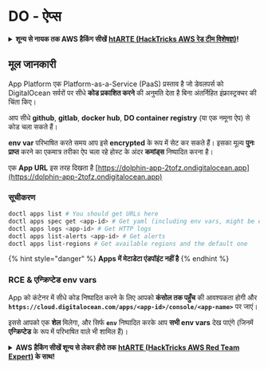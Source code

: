 # DO - ऐप्स

<details>

<summary><strong>शून्य से नायक तक AWS हैकिंग सीखें</strong> <a href="https://training.hacktricks.xyz/courses/arte"><strong>htARTE (HackTricks AWS रेड टीम विशेषज्ञ)</strong></a><strong>!</strong></summary>

HackTricks का समर्थन करने के अन्य तरीके:

* यदि आप चाहते हैं कि आपकी **कंपनी का विज्ञापन HackTricks में दिखाई दे** या **HackTricks को PDF में डाउनलोड करें**, तो [**सब्सक्रिप्शन प्लान्स**](https://github.com/sponsors/carlospolop) देखें!
* [**आधिकारिक PEASS & HackTricks स्वैग**](https://peass.creator-spring.com) प्राप्त करें
* [**The PEASS Family**](https://opensea.io/collection/the-peass-family) की खोज करें, हमारा विशेष [**NFTs**](https://opensea.io/collection/the-peass-family) संग्रह
* 💬 [**Discord समूह**](https://discord.gg/hRep4RUj7f) में **शामिल हों** या [**telegram समूह**](https://t.me/peass) में या **Twitter** 🐦 पर मुझे **फॉलो** करें [**@carlospolopm**](https://twitter.com/carlospolopm)**.**
* **HackTricks** के [**github repos**](https://github.com/carlospolop/hacktricks) और [**HackTricks Cloud**](https://github.com/carlospolop/hacktricks-cloud) में PRs सबमिट करके अपनी हैकिंग ट्रिक्स साझा करें।

</details>

## मूल जानकारी

App Platform एक Platform-as-a-Service (PaaS) प्रस्ताव है जो डेवलपर्स को DigitalOcean सर्वरों पर सीधे **कोड प्रकाशित करने** की अनुमति देता है बिना अंतर्निहित इंफ्रास्ट्रक्चर की चिंता किए।

आप सीधे **github**, **gitlab**, **docker hub**, **DO container registry** (या एक नमूना ऐप) से कोड चला सकते हैं।

**env var** परिभाषित करते समय आप इसे **encrypted** के रूप में सेट कर सकते हैं। इसका मूल्य **पुनः प्राप्त** करने का एकमात्र तरीका ऐप चला रहे होस्ट के अंदर **कमांड्स** निष्पादित करना है।

एक **App URL** इस तरह दिखता है [https://dolphin-app-2tofz.ondigitalocean.app](https://dolphin-app-2tofz.ondigitalocean.app)

### सूचीकरण
```bash
doctl apps list # You should get URLs here
doctl apps spec get <app-id> # Get yaml (including env vars, might be encrypted)
doctl apps logs <app-id> # Get HTTP logs
doctl apps list-alerts <app-id> # Get alerts
doctl apps list-regions # Get available regions and the default one
```
{% hint style="danger" %}
**Apps में मेटाडेटा एंडपॉइंट नहीं है**
{% endhint %}

### RCE & एन्क्रिप्टेड env vars

App को कंटेनर में सीधे कोड निष्पादित करने के लिए आपको **कंसोल तक पहुँच** की आवश्यकता होगी और **`https://cloud.digitalocean.com/apps/<app-id>/console/<app-name>`** पर जाएं।

इससे आपको एक **शेल** मिलेगा, और सिर्फ **`env`** निष्पादित करके आप **सभी env vars** देख पाएंगे (जिनमें **एन्क्रिप्टेड** के रूप में परिभाषित वाले भी शामिल हैं)।

<details>

<summary><strong> AWS हैकिंग सीखें शून्य से लेकर हीरो तक</strong> <a href="https://training.hacktricks.xyz/courses/arte"><strong>htARTE (HackTricks AWS Red Team Expert)</strong></a><strong> के साथ!</strong></summary>

HackTricks का समर्थन करने के अन्य तरीके:

* यदि आप चाहते हैं कि आपकी **कंपनी का विज्ञापन HackTricks में दिखाई दे** या **HackTricks को PDF में डाउनलोड करें**, तो [**सब्सक्रिप्शन प्लान्स**](https://github.com/sponsors/carlospolop) देखें!
* [**आधिकारिक PEASS & HackTricks स्वैग**](https://peass.creator-spring.com) प्राप्त करें
* [**The PEASS Family**](https://opensea.io/collection/the-peass-family) की खोज करें, हमारा एक्सक्लूसिव [**NFTs**](https://opensea.io/collection/the-peass-family) का संग्रह
* 💬 [**Discord group**](https://discord.gg/hRep4RUj7f) में **शामिल हों** या [**telegram group**](https://t.me/peass) में या **Twitter** पर मुझे 🐦 [**@carlospolopm**](https://twitter.com/carlospolopm) **का पालन करें**।
* **HackTricks** के [**github repos**](https://github.com/carlospolop/hacktricks) और [**HackTricks Cloud**](https://github.com/carlospolop/hacktricks-cloud) में PRs सबमिट करके अपनी हैकिंग ट्रिक्स साझा करें।

</details>
